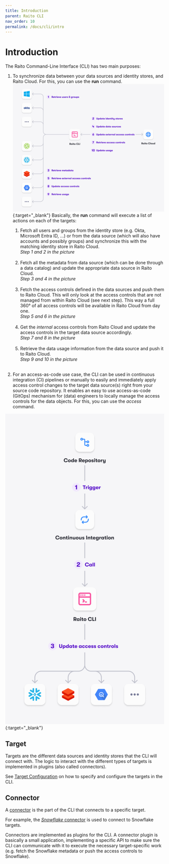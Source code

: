 ```yaml
---
title: Introduction
parent: Raito CLI
nav_order: 10
permalink: /docs/cli/intro
---
```

# Introduction
The Raito Command-Line Interface (CLI) has two main purposes:

1. To synchronize data between your data sources and identity stores, and Raito Cloud. For this, you can use the **run** command.
[![CLI GitOps Overview](/assets/images/raito-integration-overview.png)](/assets/images/raito-integration-overview.png){:target="_blank"}
Basically, the **run** command will execute a list of actions on each of the targets:
    1. Fetch all users and groups from the identity store (e.g. Okta, Microsoft Entra ID, ...) or from the data source (which will also have accounts and possibly groups) and synchronize this with the matching identity store in Raito Cloud.<br>
    *Step 1 and 2 in the picture*<br><br>
    2. Fetch all the metadata from data source (which can be done through a data catalog) and update the appropriate data source in Raito Cloud.<br>
    *Step 3 and 4 in the picture*<br><br>
    3. Fetch the access controls defined in the data sources and push them to Raito Cloud. This will only look at the access controls that are not managed from within Raito Cloud (see next step). This way a full 360° of all access controls will be available in Raito Cloud from day one.<br>
    *Step 5 and 6 in the picture*<br><br>
    4. Get the *internal* access controls from Raito Cloud and update the access controls in the target data source accordingly.<br>
    *Step 7 and 8 in the picture*<br><br>
    5. Retrieve the data usage information from the data source and push it to Raito Cloud.<br>
    *Step 9 and 10 in the picture*<br><br>

1. For an access-as-code use case, the CLI can be used in continuous integration (CI) pipelines or manually to easily and immediately apply access control changes to the target data source(s) right from your source code repository. It enables an easy to use access-as-code (GitOps) mechanism for (data) engineers to locally manage the access controls for the data objects. For this, you can use the *access* command.

[![CLI GitOps Overview](/assets/images/cli-gitops-overview.png)](/assets/images/cli-gitops-overview.png){:target="_blank"}

## Target
Targets are the different data sources and identity stores that the CLI will connect with. The logic to interact with the different types of targets is implemented in plugins (also called connectors).
 
See [Target Configuration](/docs/cli/configuration#targets) on how to specify and configure the targets in the CLI.

## Connector
A [connector](/docs/cli/connectors) is the part of the CLI that connects to a specific target.

For example, the [*Snowflake* connector](/docs/cli/connectors/snowflake) is used to connect to Snowflake targets.

Connectors are implemented as plugins for the CLI. A connector plugin is basically a small application, implementing a specific API to make sure the CLI can communicate with it to execute the necessary target-specific work (e.g. fetch the Snowflake metadata or push the access controls to Snowflake).

